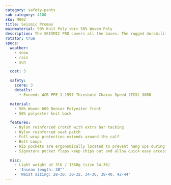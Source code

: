 ```yaml
---
category: safety-pants
sub-category: 4100
sku: M002
title: Seismic Promax
mainmaterial: 50% Knit Poly <br> 50% Woven Poly
description: The SEISMIC PRO covers all the bases. The rugged durability of the Rigger Pro with 4100 TCS protection and full wrap backpad. This product was design inconjuntion with indusry professionals for seismic slashing in the oil and gas industry. Top of line function and protection.
rotator: true
specs:
  weather:
    - snow
    - rain
    - sun

  cost: 3

  safety:
    score: 3
    details:
      - Exceeds WCB PPE 1-1997 Threshold Chains Speed (TCS) 3600

  material:
    - 50% Woven 600 Denier Polyester front
    - 50% polyester knit back

  features:
    - Nylon reinforced crotch with extra bar tacking
    - Nylon reinforced seat patch
    - Full wrap protection extends around the calf
    - Belt Loops
    - Hip pockets are ergonomically located to prevent hang ups during cutting and bending
    - Signature pocket flaps keep chips out and allow quick easy access

  misc:
    - Light weight at 3lb / 1360g (size 34-36)
    - 'Inseam length: 30"'
    - 'Waist sizing: 28-30, 30-32, 34-36, 38-40, 42-44'
---
```


